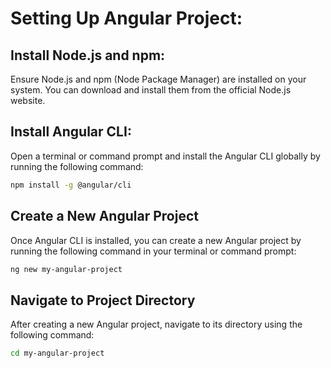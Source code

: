 # Setting Up Angular Project:

## Install Node.js and npm:
Ensure Node.js and npm (Node Package Manager) are installed on your system. 
You can download and install them from the official Node.js website.

## Install Angular CLI:
Open a terminal or command prompt and install the Angular CLI globally 
by running the following command:
```bash
npm install -g @angular/cli
```
## Create a New Angular Project
Once Angular CLI is installed, you can create a new Angular project by running the following command in your terminal or command prompt:
```bash
ng new my-angular-project
```
## Navigate to Project Directory
After creating a new Angular project, navigate to its directory using the following command:
```bash
cd my-angular-project
```